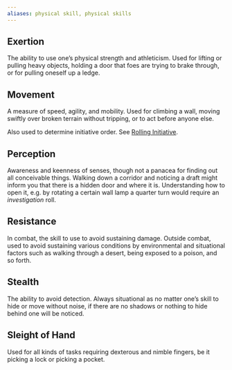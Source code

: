 ```yaml
---
aliases: physical skill, physical skills
---
```

   
## Exertion   
The ability to use one’s physical strength and athleticism. Used for lifting or pulling heavy objects, holding a door that foes are trying to brake through, or for pulling oneself up a ledge.   
   
## Movement   
A measure of speed, agility, and mobility. Used for climbing a wall, moving swiftly over broken terrain without tripping, or to act before anyone else.    
   
Also used to determine initiative order. See [Rolling Initiative](../../Game%20Modes/Rolling%20Initiative.md).   
   
## Perception   
Awareness and keenness of senses, though not a panacea for finding out all conceivable things. Walking down a corridor and noticing a draft might inform you that there is a hidden door and where it is. Understanding how to open it, e.g. by rotating a certain wall lamp a quarter turn would require an _investigation_ roll.   
   
## Resistance   
In combat, the skill to use to avoid sustaining damage. Outside combat, used to avoid sustaining various conditions by environmental and situational factors such as walking through a desert, being exposed to a poison, and so forth.   
   
## Stealth   
The ability to avoid detection. Always situational as no matter one’s skill to hide or move without noise, if there are no shadows or nothing to hide behind one will be noticed.   
   
## Sleight of Hand   
Used for all kinds of tasks requiring dexterous and nimble fingers, be it picking a lock or picking a pocket.
